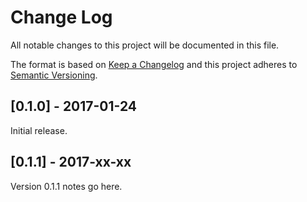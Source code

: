 # Change Log
All notable changes to this project will be documented in this file.

The format is based on [Keep a Changelog](http://keepachangelog.com/)
and this project adheres to [Semantic Versioning](http://semver.org/).

## [0.1.0] - 2017-01-24
Initial release.

## [0.1.1] - 2017-xx-xx
Version 0.1.1 notes go here.
